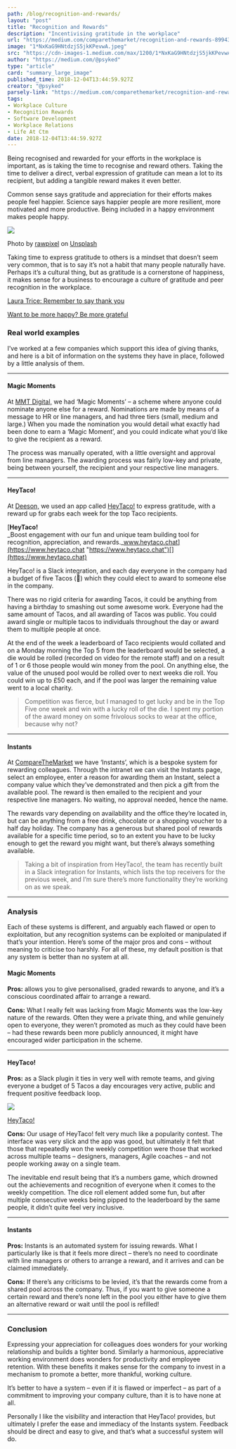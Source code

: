 ```yaml
---
path: /blog/recognition-and-rewards/
layout: "post"
title: "Recognition and Rewards"
description: "Incentivising gratitude in the workplace"
url: "https://medium.com/comparethemarket/recognition-and-rewards-899434d5bda2"
image: "1*NxKaG9HNtdzjS5jkKPevwA.jpeg"
src: "https://cdn-images-1.medium.com/max/1200/1*NxKaG9HNtdzjS5jkKPevwA.jpeg"
author: "https://medium.com/@psyked"
type: "article"
card: "summary_large_image"
published_time: 2018-12-04T13:44:59.927Z
creator: "@psyked"
parsely-link: "https://medium.com/comparethemarket/recognition-and-rewards-899434d5bda2"
tags:
- Workplace Culture
- Recognition Rewards
- Software Development
- Workplace Relations
- Life At Ctm
date: 2018-12-04T13:44:59.927Z
---
```


Being recognised and rewarded for your efforts in the workplace is important, as is taking the time to recognise and reward others. Taking the time to deliver a direct, verbal expression of gratitude can mean a lot to its recipient, but adding a tangible reward makes it even better.

Common sense says gratitude and appreciation for their efforts makes people feel happier. Science says happier people are more resilient, more motivated and more productive. Being included in a happy environment makes people happy.

![](1*NxKaG9HNtdzjS5jkKPevwA.jpeg)

Photo by [rawpixel](https://unsplash.com/photos/fbgFbOTOWz4?utm_source=unsplash&utm_medium=referral&utm_content=creditCopyText) on [Unsplash](https://unsplash.com/search/photos/happyness?utm_source=unsplash&utm_medium=referral&utm_content=creditCopyText)

Taking time to express gratitude to others is a mindset that doesn’t seem very common, that is to say it’s not a habit that many people naturally have. Perhaps it’s a cultural thing, but as gratitude is a cornerstone of happiness, it makes sense for a business to encourage a culture of gratitude and peer recognition in the workplace.

[Laura Trice: Remember to say thank you](https://www.ted.com/talks/laura_trice_suggests_we_all_say_thank_you)

[Want to be more happy? Be more grateful](https://www.ted.com/talks/david_steindl_rast_want_to_be_happy_be_grateful)

### Real world examples

I’ve worked at a few companies which support this idea of giving thanks, and here is a bit of information on the systems they have in place, followed by a little analysis of them.

---

#### Magic Moments

At [MMT Digital,](https://www.mmtdigital.co.uk/) we had ‘Magic Moments’ – a scheme where anyone could nominate anyone else for a reward. Nominations are made by means of a message to HR or line managers, and had three tiers (small, medium and large.) When you made the nomination you would detail what exactly had been done to earn a ‘Magic Moment’, and you could indicate what you’d like to give the recipient as a reward.

The process was manually operated, with a little oversight and approval from line managers. The awarding process was fairly low-key and private, being between yourself, the recipient and your respective line managers.

---

#### HeyTaco!

At [Deeson,](https://www.deeson.co.uk/) we used an app called [HeyTaco!](https://www.heytaco.chat/) to express gratitude, with a reward up for grabs each week for the top Taco recipients.

[**HeyTaco!**  
_Boost engagement with our fun and unique team building tool for recognition, appreciation, and rewards._www.heytaco.chat](https://www.heytaco.chat "https://www.heytaco.chat")[](https://www.heytaco.chat)

HeyTaco! is a Slack integration, and each day everyone in the company had a budget of five Tacos (🌮) which they could elect to award to someone else in the company.

There was no rigid criteria for awarding Tacos, it could be anything from having a birthday to smashing out some awesome work. Everyone had the same amount of Tacos, and all awarding of Tacos was public. You could award single or multiple tacos to individuals throughout the day or award them to multiple people at once.

At the end of the week a leaderboard of Taco recipients would collated and on a Monday morning the Top 5 from the leaderboard would be selected, a die would be rolled (recorded on video for the remote staff) and on a result of 1 or 6 those people would win money from the pool. On anything else, the value of the unused pool would be rolled over to next weeks die roll. You could win up to £50 each, and if the pool was larger the remaining value went to a local charity.

> Competition was fierce, but I managed to get lucky and be in the Top Five one week and win with a lucky roll of the die. I spent my portion of the award money on some frivolous socks to wear at the office, because why not?

---

#### Instants

At [CompareTheMarket](https://www.bglgroup.co.uk/comparethemarket/benefits) we have ‘Instants’, which is a bespoke system for rewarding colleagues. Through the intranet we can visit the Instants page, select an employee, enter a reason for awarding them an Instant, select a company value which they’ve demonstrated and then pick a gift from the available pool. The reward is then emailed to the recipient and your respective line managers. No waiting, no approval needed, hence the name.

The rewards vary depending on availability and the office they’re located in, but can be anything from a free drink, chocolate or a shopping voucher to a half day holiday. The company has a generous but shared pool of rewards available for a specific time period, so to an extent you have to be lucky enough to get the reward you might want, but there’s always something available.

> Taking a bit of inspiration from HeyTaco!, the team has recently built in a Slack integration for Instants, which lists the top receivers for the previous week, and I’m sure there’s more functionality they’re working on as we speak.

---

### Analysis

Each of these systems is different, and arguably each flawed or open to exploitation, but any recognition systems can be exploited or manipulated if that’s your intention. Here’s some of the major pros and cons – without meaning to criticise too harshly. For all of these, my default position is that any system is better than no system at all.

#### Magic Moments

**Pros:** allows you to give personalised, graded rewards to anyone, and it’s a conscious coordinated affair to arrange a reward.

**Cons:** What I really felt was lacking from Magic Moments was the low-key nature of the rewards. Often they were a private thing, and while genuinely open to everyone, they weren’t promoted as much as they could have been – had these rewards been more publicly announced, it might have encouraged wider participation in the scheme.

---

#### HeyTaco!

**Pros:** as a Slack plugin it ties in very well with remote teams, and giving everyone a budget of 5 Tacos a day encourages very active, public and frequent positive feedback loop.

![](1*XdWnmeWBs35CNAUXlXb7Rg.png)

[HeyTaco!](https://www.heytaco.chat/)

**Cons:** Our usage of HeyTaco! felt very much like a popularity contest. The interface was very slick and the app was good, but ultimately it felt that those that repeatedly won the weekly competition were those that worked across multiple teams – designers, managers, Agile coaches – and not people working away on a single team.

The inevitable end result being that it’s a numbers game, which drowned out the achievements and recognition of everyone when it comes to the weekly competition. The dice roll element added some fun, but after multiple consecutive weeks being pipped to the leaderboard by the same people, it didn’t quite feel very inclusive.

---

#### Instants

**Pros:** Instants is an automated system for issuing rewards. What I particularly like is that it feels more direct – there’s no need to coordinate with line managers or others to arrange a reward, and it arrives and can be claimed immediately.

**Cons:** If there’s any criticisms to be levied, it’s that the rewards come from a shared pool across the company. Thus, if you want to give someone a certain reward and there’s none left in the pool you either have to give them an alternative reward or wait until the pool is refilled!

---

### Conclusion

Expressing your appreciation for colleagues does wonders for your working relationship and builds a tighter bond. Similarly a harmonious, appreciative working environment does wonders for productivity and employee retention. With these benefits it makes sense for the company to invest in a mechanism to promote a better, more thankful, working culture.

It’s better to have a system – even if it is flawed or imperfect – as part of a commitment to improving your company culture, than it is to have none at all.

Personally I like the visibility and interaction that HeyTaco! provides, but ultimately I prefer the ease and immediacy of the Instants system. Feedback should be direct and easy to give, and that’s what a successful system will do.